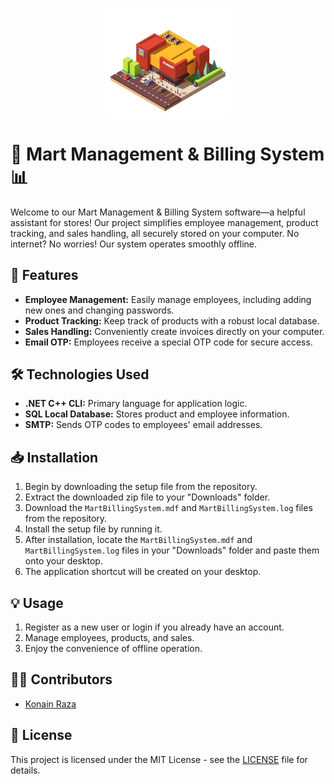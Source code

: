 <p align="center">
  <img src="https://github.com/Konain-Raza/Mart-Management-and-Billing-System/blob/main/mart-icon.png" alt="Logo" width="200">
</p>

# 🛒 Mart Management & Billing System 📊

Welcome to our Mart Management & Billing System software—a helpful assistant for stores! Our project simplifies employee management, product tracking, and sales handling, all securely stored on your computer. No internet? No worries! Our system operates smoothly offline.

## 🚀 Features

- **Employee Management:** Easily manage employees, including adding new ones and changing passwords.
- **Product Tracking:** Keep track of products with a robust local database.
- **Sales Handling:** Conveniently create invoices directly on your computer.
- **Email OTP:** Employees receive a special OTP code for secure access.

## 🛠️ Technologies Used

- **.NET C++ CLI:** Primary language for application logic.
- **SQL Local Database:** Stores product and employee information.
- **SMTP:** Sends OTP codes to employees' email addresses.

## 📥 Installation

1. Begin by downloading the setup file from the repository.
2. Extract the downloaded zip file to your "Downloads" folder.
3. Download the `MartBillingSystem.mdf` and `MartBillingSystem.log` files from the repository.
4. Install the setup file by running it.
5. After installation, locate the `MartBillingSystem.mdf` and `MartBillingSystem.log` files in your "Downloads" folder and paste them onto your desktop.
6. The application shortcut will be created on your desktop.

## 💡 Usage

1. Register as a new user or login if you already have an account.
2. Manage employees, products, and sales.
3. Enjoy the convenience of offline operation.

## 👨‍💻 Contributors

- [Konain Raza](https://github.com/Konain-Raza)

## 📜 License

This project is licensed under the MIT License - see the [LICENSE](LICENSE) file for details.
